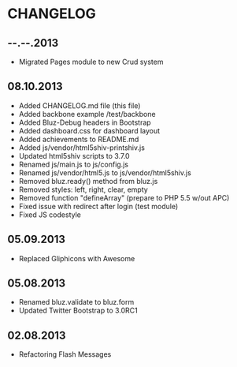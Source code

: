 CHANGELOG
=========

--.--.2013
------------------
* Migrated Pages module to new Crud system

08.10.2013
------------------
* Added CHANGELOG.md file (this file)
* Added backbone example /test/backbone
* Added Bluz-Debug headers in Bootstrap
* Added dashboard.css for dashboard layout
* Added achievements to README.md
* Added js/vendor/html5shiv-printshiv.js
* Updated html5shiv scripts to 3.7.0
* Renamed js/main.js to js/config.js
* Renamed js/vendor/html5.js to js/vendor/html5shiv.js
* Removed bluz.ready() method from bluz.js
* Removed styles: left, right, clear, empty
* Removed function "defineArray" (prepare to PHP 5.5 w/out APC)
* Fixed issue with redirect after login (test module)
* Fixed JS codestyle

05.09.2013
------------------
* Replaced Gliphicons with Awesome

05.08.2013
------------------
* Renamed bluz.validate to bluz.form
* Updated Twitter Bootstrap to 3.0RC1

02.08.2013
------------------
* Refactoring Flash Messages
